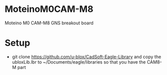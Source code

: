 # MoteinoM0CAM-M8
Moteino M0 CAM-M8 GNS breakout board

# Setup
* git clone https://github.com/u-blox/CadSoft-Eagle-Library and copy the ubloxLib.lbr to ~/Documents/eagle/libraries so that you have the CAM8-M part
